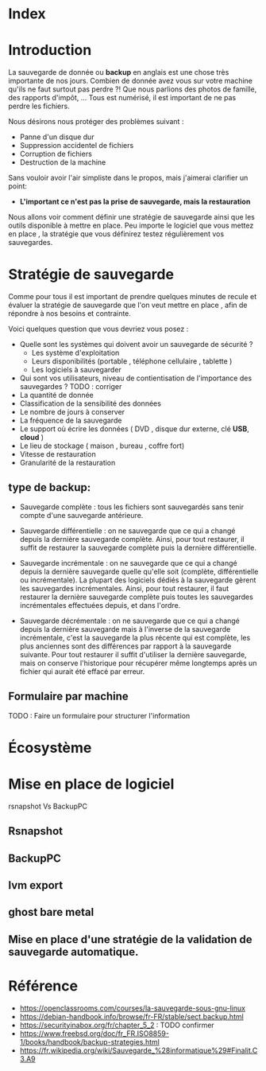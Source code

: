 <meta http-equiv='Content-Type' content='text/html; charset=utf-8' /> 
<style>
pre{background:#F8F8FF; border:black dashed 1px; padding:6px}
</style>

# Index  

# Introduction 

La sauvegarde de donnée ou __backup__ en anglais est une chose très importante de nos jours. Combien de donnée avez vous sur votre machine qu'ils ne faut surtout pas perdre ?! Que nous parlions des photos de famille, des rapports d'impôt, ... Tous est numérisé, il est important de ne pas perdre les fichiers.

Nous désirons nous protéger des problèmes suivant :

* Panne d'un disque dur 
* Suppression accidentel de fichiers
* Corruption de fichiers
* Destruction de la machine

Sans vouloir avoir l'air simpliste dans le propos, mais j'aimerai clarifier un point:

* **L'important ce n'est pas la prise de sauvegarde, mais la restauration**

Nous allons voir comment définir une stratégie de sauvegarde ainsi que les outils disponible à mettre en place. Peu importe le logiciel que vous mettez en place , la stratégie que vous définirez testez régulièrement vos sauvegardes.

# Stratégie de sauvegarde 

Comme pour tous il est important de prendre quelques minutes de recule et évaluer la stratégie de sauvegarde que l'on veut mettre en place , afin de répondre à nos besoins et contrainte. 

Voici quelques question que vous devriez vous posez :

* Quelle sont les systèmes qui doivent avoir un sauvegarde de sécurité ?
    * Les système d'exploitation
    * Leurs disponibilités  (portable , téléphone cellulaire , tablette )
    * Les logiciels à sauvegarder
* Qui sont vos utilisateurs, niveau de contientisation de l'importance des sauvegardes ? TODO : corriger
* La quantité de donnée 
* Classification de la sensibilité des données
* Le nombre de jours à conserver
* La fréquence de la sauvegarde
* Le support où écrire les données ( DVD , disque dur externe, clé __USB__, __cloud__ )
* Le lieu de stockage ( maison , bureau , coffre fort)
* Vitesse de restauration
* Granularité de la restauration 

## type de backup:

* Sauvegarde complète : tous les fichiers sont sauvegardés sans tenir compte d'une sauvegarde antérieure.

* Sauvegarde différentielle : on ne sauvegarde que ce qui a changé depuis la dernière sauvegarde complète. Ainsi, pour tout restaurer, il suffit de restaurer la sauvegarde complète puis la dernière différentielle.

* Sauvegarde incrémentale : on ne sauvegarde que ce qui a changé depuis la dernière sauvegarde quelle qu'elle soit (complète, différentielle ou incrémentale). La plupart des logiciels dédiés à la sauvegarde gèrent les sauvegardes incrémentales. Ainsi, pour tout restaurer, il faut restaurer la dernière sauvegarde complète puis toutes les sauvegardes incrémentales effectuées depuis, et dans l'ordre.

* Sauvegarde décrémentale : on ne sauvegarde que ce qui a changé depuis la dernière sauvegarde mais à l'inverse de la sauvegarde incrémentale, c'est la sauvegarde la plus récente qui est complète, les plus anciennes sont des différences par rapport à la sauvegarde suivante. Pour tout restaurer il suffit d'utiliser la dernière sauvegarde, mais on conserve l'historique pour récupérer même longtemps après un fichier qui aurait été effacé par erreur. 

## Formulaire par machine 

TODO : Faire un formulaire pour structurer l'information

# Écosystème

# Mise en place de logiciel

rsnapshot Vs BackupPC

## Rsnapshot

## BackupPC

## lvm export

## ghost bare metal

## Mise en place d'une stratégie de la validation de sauvegarde automatique.

# Référence 

* https://openclassrooms.com/courses/la-sauvegarde-sous-gnu-linux
* https://debian-handbook.info/browse/fr-FR/stable/sect.backup.html
* https://securityinabox.org/fr/chapter_5_2 : TODO confirmer
* https://www.freebsd.org/doc/fr_FR.ISO8859-1/books/handbook/backup-strategies.html
* https://fr.wikipedia.org/wiki/Sauvegarde_%28informatique%29#Finalit.C3.A9
